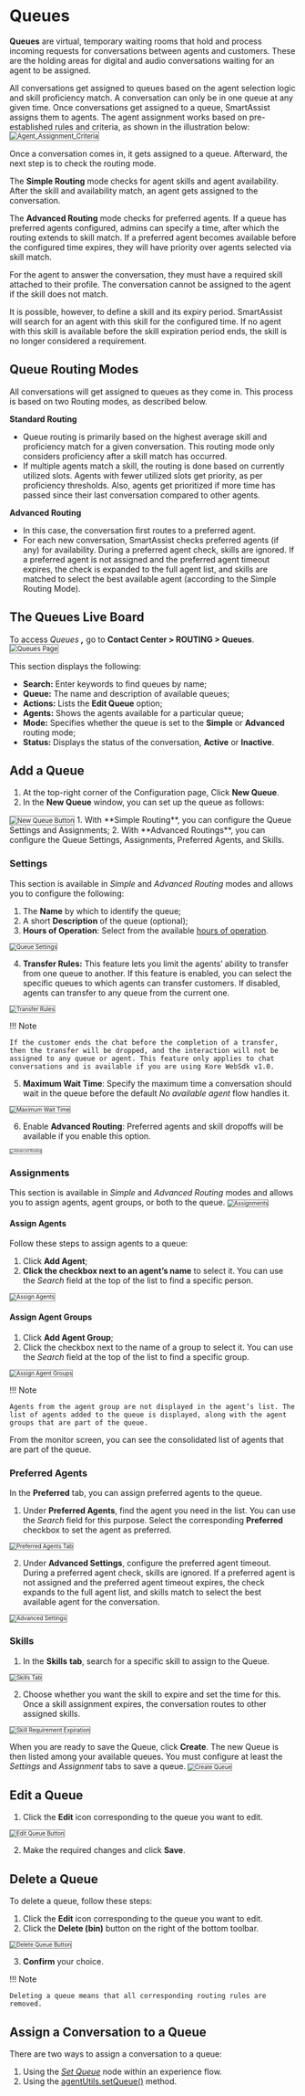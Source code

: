 <base target="_blank">

# **Queues**

**Queues** are virtual, temporary waiting rooms that hold and process incoming requests for conversations between agents and customers. These are the holding areas for digital and audio conversations waiting for an agent to be assigned. 

All conversations get assigned to queues based on the agent selection logic and skill proficiency match. A conversation can only be in one queue at any given time. Once conversations get assigned to a queue, SmartAssist assigns them to agents. The agent assignment works based on pre-established rules and criteria, as shown in the illustration below:
<img src="../images/agent-assignment-criteria.png" alt="Agent_Assignment_Criteria" title="Agent_Assignment_Criteria" style="border: 1px solid gray; zoom:80%;">

Once a conversation comes in, it gets assigned to a queue. Afterward, the next step is to check the routing mode. 

The **Simple Routing** mode checks for agent skills and agent availability. After the skill and availability match, an agent gets assigned to the conversation.

The **Advanced Routing** mode checks for preferred agents. If a queue has preferred agents configured, admins can specify a time, after which the routing extends to skill match. If a preferred agent becomes available before the configured time expires, they will have priority over agents selected via skill match.

For the agent to answer the conversation, they must have a required skill attached to their profile. The conversation cannot be assigned to the agent if the skill does not match.

It is possible, however, to define a skill and its expiry period. SmartAssist will search for an agent with this skill for the configured time. If no agent with this skill is available before the skill expiration period ends, the skill is no longer considered a requirement.

## Queue Routing Modes

All conversations will get assigned to queues as they come in. This process is based on two Routing modes, as described below.

**Standard Routing**

* Queue routing is primarily based on the highest average skill and proficiency match for a given conversation. This routing mode only considers proficiency after a skill match has occurred.
* If multiple agents match a skill, the routing is done based on currently utilized slots. Agents with fewer utilized slots get priority, as per proficiency thresholds. Also, agents get prioritized if more time has passed since their last conversation compared to other agents.

**Advanced Routing** 

* In this case, the conversation first routes to a preferred agent. 
* For each new conversation, SmartAssist checks preferred agents (if any) for availability. During a preferred agent check, skills are ignored. If a preferred agent is not assigned and the preferred agent timeout expires, the check is expanded to the full agent list, and skills are matched to select the best available agent (according to the Simple Routing Mode).

## The Queues Live Board

To access _Queues **,**_ go to **Contact Center > ROUTING > Queues**.
<img src="../images/queues-page.png" alt="Queues Page" title="Queues Page" style="border: 1px solid gray; zoom:80%;">

This section displays the following:

* **Search:** Enter keywords to find queues by name;
* **Queue:** The name and description of available queues;
* **Actions:** Lists the **Edit Queue** option;
* **Agents:** Shows the agents available for a particular queue;
* **Mode:** Specifies whether the queue is set to the **Simple** or **Advanced** routing mode;
* **Status:** Displays the status of the conversation, **Active** or **Inactive**.

## Add a Queue

1. At the top-right corner of the Configuration page, Click **New Queue**.
2. In the **New Queue** window, you can set up the queue as follows:
<img src="../images/new-queue-button.png" alt="New Queue Button" title="New Queue Button" style="border: 1px solid gray; zoom:80%;">
    1. With **Simple Routing**, you can configure the Queue Settings and Assignments;  
    2. With **Advanced Routings**, you can configure the Queue Settings, Assignments, Preferred Agents, and Skills.

### Settings

This section is available in _Simple_ and _Advanced Routing_ modes and allows you to configure the following:

1. The **Name** by which to identify the queue;
2. A short **Description** of the queue (optional);
3. **Hours of Operation**: Select from the available [hours of operation](https://docs.kore.ai/smartassist/settings/hours-of-operation-2/).
<img src="../images/queue-settings.png" alt="Queue Settings" title="Queue Settings" style="border: 1px solid gray; zoom:70%;">

4. **Transfer Rules:** This feature lets you limit the agents’ ability to transfer from one queue to another. If this feature is enabled, you can select the specific queues to which agents can transfer customers. If disabled, agents can transfer to any queue from the current one.
<img src="../images/transfer-rules.png" alt="Transfer Rules" title="Transfer Rules" style="border: 1px solid gray; zoom:70%;">

!!! Note

    If the customer ends the chat before the completion of a transfer, then the transfer will be dropped, and the interaction will not be assigned to any queue or agent. This feature only applies to chat conversations and is available if you are using Kore WebSdk v1.0.

5. **Maximum Wait Time**: Specify the maximum time a conversation should wait in the queue before the default _No available agent_ flow handles it.
<img src="../images/maximum-wait-time.png" alt="Maximum Wait Time" title="Maximum Wait Time" style="border: 1px solid gray; zoom:70%;">

6. Enable **Advanced Routing**: Preferred agents and skill dropoffs will be available if you enable this option.
<img src="../images/advanced-routing.png" alt="Advanced Routing" title="Advanced Routing" style="border: 1px solid gray; zoom:40%;">

### Assignments

This section is available in _Simple_ and _Advanced Routing_ modes and allows you to assign agents, agent groups, or both to the queue.
<img src="../images/assignments.png" alt="Assignments" title="Assignments" style="border: 1px solid gray; zoom:70%;">

#### Assign Agents

Follow these steps to assign agents to a queue: 

1. Click **Add Agent**;
2. **Click the checkbox next to an agent’s name** to select it. You can use the _Search_ field at the top of the list to find a specific person.
<img src="../images/assign-agents.gif" alt="Assign Agents" title="Assign Agents" style="border: 1px solid gray; zoom:70%;">

#### Assign Agent Groups

1. Click **Add Agent Group**;
2. Click the checkbox next to the name of a group to select it. You can use the _Search_ field at the top of the list to find a specific group.
<img src="../images/assign-agent-groups.png" alt="Assign Agent Groups" title="Assign Agent Groups" style="border: 1px solid gray; zoom:70%;">

!!! Note

    Agents from the agent group are not displayed in the agent’s list. The list of agents added to the queue is displayed, along with the agent groups that are part of the queue.

From the monitor screen, you can see the consolidated list of agents that are part of the queue.

### Preferred Agents

In the **Preferred** tab, you can assign preferred agents to the queue.

1. Under **Preferred Agents**, find the agent you need in the list. You can use the _Search_ field for this purpose. Select the corresponding **Preferred** checkbox to set the agent as preferred.
<img src="../images/preferred-agents.png" alt="Preferred Agents Tab" title="Preferred Agents Tab" style="border: 1px solid gray; zoom:70%;">

2. Under **Advanced Settings**, configure the preferred agent timeout. During a preferred agent check, skills are ignored. If a preferred agent is not assigned and the preferred agent timeout expires, the check expands to the full agent list, and skills match to select the best available agent for the conversation.
<img src="../images/advanced-settings.png" alt="Advanced Settings" title="Advanced Settings" style="border: 1px solid gray; zoom:70%;">

### Skills

1. In the **Skills** **tab**, search for a specific skill to assign to the Queue.
<img src="../images/skills.png" alt="Skills Tab" title="Skills Tab" style="border: 1px solid gray; zoom:70%;">

2. Choose whether you want the skill to expire and set the time for this. Once a skill assignment expires, the conversation routes to other assigned skills.
<img src="../images/skill-requirement-expiration.png" alt="Skill Requirement Expiration" title="Skill Requirement Expiration" style="border: 1px solid gray; zoom:70%;">

When you are ready to save the Queue, click **Create**. The new Queue is then listed among your available queues. You must configure at least the _Settings_ and _Assignment_ tabs to save a queue.
<img src="../images/create-queue.png" alt="Create Queue" title="Create Queue" style="border: 1px solid gray; zoom:70%;">

## **Edit a Queue**

1. Click the **Edit** icon corresponding to the queue you want to edit.
<img src="../images/edit-queue-button.png" alt="Edit Queue Button" title="Edit Queue Button" style="border: 1px solid gray; zoom:70%;">

2. Make the required changes and click **Save**.

## Delete a Queue

To delete a queue, follow these steps:

1. Click the **Edit** icon corresponding to the queue you want to edit.
2. Click the **Delete (bin)** button on the right of the bottom toolbar.
<img src="../images/delete-queue-button.png" alt="Delete Queue Button" title="Delete Queue Button" style="border: 1px solid gray; zoom:70%;">

3. **Confirm** your choice.

!!! Note

    Deleting a queue means that all corresponding routing rules are removed.

## Assign a Conversation to a Queue

There are two ways to assign a conversation to a queue:

1. Using the _[Set Queue](https://docs.kore.ai/smartassist/experience-flows/set-queue/)_ node within an experience flow.
2. Using the [agentUtils.setQueue()](https://docs.kore.ai/smartassist/utils/script-nodes-call-flows-agent-utils/#Set_Queue) method.